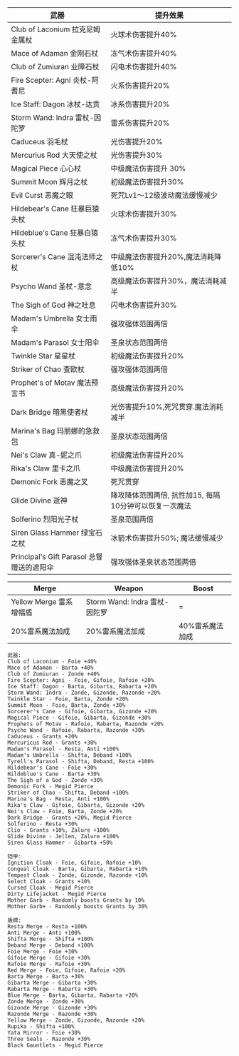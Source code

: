 | 武器| 提升效果|
|---|---|
| Club of Laconium 拉克尼姆金属杖 |火球术伤害提升40% |
| Mace of Adaman 金刚石杖 | 冻气术伤害提升40% |
| Club of Zumiuran 业障石杖 | 闪电术伤害提升40% |
| Fire Scepter: Agni 炎杖-阿耆尼 | 火系伤害提升20% |
| Ice Staff: Dagon 冰杖-达贡 | 冰系伤害提升20% |
| Storm Wand: Indra 雷杖-因陀罗 | 雷系伤害提升20% |
| Caduceus 羽毛杖 | 光伤害提升20% |
| Mercurius Rod 大天使之杖 | 光伤害提升30% |
| Magical Piece 心心杖 | 中级魔法伤害提升 30% |
| Summit Moon 辉月之杖 | 初级魔法伤害提升30% |
| Evil Curst 恶魔之眼 | 死咒Lv1～12级波动魔法缓慢减少 |
| Hildebear's Cane 狂暴巨猿头杖 | 火球术伤害提升30% |
| Hildeblue's Cane 狂暴白猿头杖 | 冻气术伤害提升30% |
| Sorcerer's Cane 混沌法师之杖 | 中级魔法伤害提升20%,魔法消耗降低10% |
| Psycho Wand 圣杖-意念 | 高级魔法伤害提升30%，魔法消耗减半|
| The Sigh of God 神之吐息 | 闪电术伤害提升30% |
| Madam's Umbrella 女士雨伞 | 强攻强体范围两倍|
| Madam's Parasol 女士阳伞 | 圣泉状态范围两倍 |
| Twinkle Star 星星杖| 初级魔法伤害提升20% |
| Striker of Chao 查欧杖 | 强攻强体范围两倍 |
| Prophet's of Motav 魔法预言书| 高级魔法伤害提升20% |
| Dark Bridge 暗黑使者杖| 光伤害提升10%,死咒贯穿.魔法消耗减半 |
| Marina's Bag 玛丽娜的急救包| 圣泉状态范围两倍 |
| Nei's Claw 真-妮之爪 | 初级魔法伤害提升20% |
| Rika's Claw 里卡之爪| 中级魔法伤害提升20% |
| Demonic Fork 恶魔之叉 | 死咒贯穿|
| Glide Divine 逝神| 降攻降体范围两倍, 抗性加15, 每隔10分钟可以恢复一次魔法 |
| Solferino 烈阳光子杖| 圣泉范围两倍 |
| Siren Glass Hammer 绿宝石之杖| 冰箭术伤害提升50%; 魔法缓慢减少 |
| Principal's Gift Parasol 总督赠送的遮阳伞| 强攻强体圣泉状态范围两倍 |


| Merge| Weapon|Boost|
|---|---|---|
| Yellow Merge 雷系增幅盾 |Storm Wand: Indra 雷杖-因陀罗 | = |
| 20%雷系魔法加成 | 20%雷系魔法加成 | 40%雷系魔法加成|Weapons
     
    武器:                               
    Club of Laconium - Foie +40%
    Mace of Adaman - Barta +40%
    Club of Zumiuran - Zonde +40%
    Fire Scepter: Agni - Foie, Gifoie, Rafoie +20%
    Ice Staff: Dagon - Barta, Gibarta, Rabarta +20%
    Storm Wand: Indra - Zonde, Gizonde, Razonde +20%
    Twinkle Star - Foie, Barta, Zonde +20%
    Summit Moon - Foie, Barta, Zonde +30%
    Sorcerer's Cane - Gifoie, Gibarta, Gizonde +20%
    Magical Piece - Gifoie, Gibarta, Gizonde +30%
    Prophets of Motav - Rafoie, Rabarta, Razonde +20%
    Psycho Wand - Rafoie, Rabarta, Razonde +30%
    Caduceus - Grants +20%
    Mercuricus Rod - Grants +30%
    Madam's Parasol - Resta, Anti +100%
    Madam's Umbrella - Shifta, Deband +100%
    Tyrell's Parasol - Shifta, Deband, Resta +100%
    Hildebear's Cane - Foie +30%
    Hildeblue's Cane - Barta +30%
    The Sigh of a God - Zonde +30%
    Demonic Fork - Megid Pierce
    Striker of Chao - Shifta, Deband +100%
    Marina's Bag - Resta, Anti +100%
    Rika's Claw - Gifoie, Gibarta, Gizonde +20%
    Nei's Claw - Foie, Barta, Zonde +20%
    Dark Bridge - Grants +20%, Megid Pierce
    Solferino - Resta +30%
    Clio - Grants +10%, Zalure +100%
    Glide Divine - Jellen, Zalure +100%
    Siren Glass Hammer - Gibarta +50%
    
    铠甲:
    Ignition Cloak - Foie, Gifoie, Rafoie +10%
    Congeal Cloak - Barta, Gibarta, Rabarta +10%
    Tempest Cloak - Zonde, Gizonde, Razonde +10%
    Select Cloak - Grants +10%
    Cursed Cloak - Megid Pierce
    Dirty Lifejacket - Megid Pierce
    Mother Garb - Randomly boosts Grants by 10%
    Mother Garb+ - Randomly boosts Grants by 30%
    
    盾牌:
    Resta Merge - Resta +100%
    Anti Merge - Anti +100%
    Shifta Merge - Shifta +100%
    Deband Merge - Deband +100%
    Foie Merge - Foie +30%
    Gifoie Merge - Gifoie +30%
    Rafoie Merge - Rafoie +30%
    Red Merge - Foie, Gifoie, Rafoie +20%
    Barta Merge - Barta +30%
    Gibarta Merge - Gibarta +30%
    Rabarta Merge - Rabarta +30%
    Blue Merge - Barta, Gibarta, Rabarta +20%
    Zonde Merge - Zonde +30%
    Gizonde Merge - Gizonde +30%
    Razonde Merge - Razonde +30%
    Yellow Merge - Zonde, Gizonde, Razonde +20%
    Rupika - Shifta +100%
    Yata Mirror - Foie +30%
    Three Seals - Razonde +30%
    Black Gauntlets - Megid Pierce


